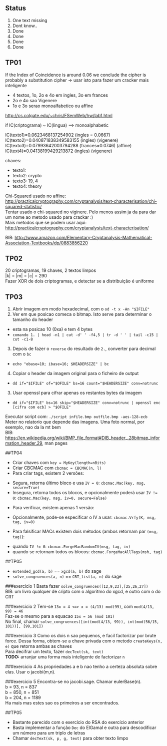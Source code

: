## Status
1. One text missing
2. Dont know..
3. Done
4. Done
5. Done
6. Done

## TP01
If the Index of Coincidence is around 0.06 we conclude the cipher is probably a substitution cipher
 -> usar isto para fazer um cracker mais inteligente

* 4 textos, 1o, 2o e 4o em ingles, 3o em frances
* 2o e 4o sao Vigenere
* 1o e 3o serao monoalfabetico ou affine

http://cs.colgate.edu/~chris/FSemWeb/hw/lab1.html

if IC(criptograma) ~ IC(lingua) ==> monoalphabetic

IC(texto1)=0.0623468137254902 (ingles = 0.0667)
IC(texto2)=0.040871838349583155 (ingles) (vigenere)
IC(texto3)=0.07993642003794288 (frances=0.0746) (affine)
IC(text4)=0.04138199429213872 (ingles) (vigenere)

chaves:
 - texto1:
 - texto2: crypto
 - texto3: 19, 4
 - texto4: theory

Chi-Squared usado no affine: http://practicalcryptography.com/cryptanalysis/text-characterisation/chi-squared-statistic/ <br>
Tentar usado o chi-squared no viginere. Pelo menos assim ja da para dar um nome ao metodo usado para crackar :) <br>
Mais metodos que se podem usar aqui: http://practicalcryptography.com/cryptanalysis/text-characterisation/ <br>

BIB: http://www.amazon.com/Elementary-Cryptanalysis-Mathematical-Association-Textbooks/dp/0883856220

## TP02
20 criptogramas, 19 chaves, 2 textos limpos<br>
|k| = |m| = |c| = 290<br>
Fazer XOR de dois criptogramas, e detectar se a distribuição é uniforme

## TP03
1. Abrir imagem em modo hexadecimal, com o `od -t x -An "$IFILE"`
2. Ver em que posicao comeca o bitmap. Isto serve para determinar o tamanho do header
 * esta na posicao 10 (0xa) e tem 4 bytes
 * `comando 1. | head -n1 | cut -d' ' -f4,5 | tr -d ' ' | tail -c15 | cut -c1-8`
3. Depois de fazer o `reverse` do resultado de `2.`, converter para decimal com o `bc`
 * `echo "obase=10; ibase=16; $HEADERSIZE" | bc`
4. Copiar o header da imagem original para o ficheiro de output
 * `dd if="$IFILE" of="$OFILE" bs=16 count="$HEADERSIZE" conv=notrunc`
3. Usar openssl para cifrar apenas os restantes bytes da imagem
 * `dd if="$IFILE" bs=16 skip="$HEADERSIZE" conv=notrunc | openssl enc [cifra com ecb] > "$OFILE"`

Executar script com: `./script infile.bmp outfile.bmp -aes-128-ecb`<br>
Meter no relatorio que depende das imagens. Uma foto normal, por exemplo, nao da la mt bem <br>
BIB: https://en.wikipedia.org/wiki/BMP_file_format#DIB_header_.28bitmap_information_header.29, man pages

##TP04
- Criar chaves com `key = MyKey(length=nBits)`
- Criar CBCMAC com `cbcmac = CBCMAC(n, l)`
- Para criar tags, existem 2 versões:
 * Segura, retorna último bloco e usa `IV = 0`: `cbcmac.Mac(key, msg, secure=True)`
 * Insegura, retorna todos os blocos, e opcionalmente poderá usar `IV != 0`: `cbcmac.Mac(key, msg, iv=0, secure=False)`
- Para verificar, existem apenas 1 versão:
 * Opcionalmente, pode-se especificar o IV a usar: `cbcmac.Vrfy(K, msg, tag, iv=0)`
- Para falsificar MACs existem dois métodos (ambos retornam par `(msg, tag)`):
 * quando `IV != 0`: `cbcmac.ForgeMacRandomIV(msg, tag, iv)`
 * quando se retornam todos os blocos: `cbcmac.ForgeMacAllTags(msh, tag)`

##TP05
- `extended_gcd(a, b)` == `xgcd(a, b)` do sage
- `solve_congruences(a, n)` == `CRT_list(a, n)` do sage

###exercicio 1
Basta fazer `solve_congruences([12,9,23],[25,26,27])`<br>
BIB: um livro qualquer de cripto com o algoritmo do xgcd, e outro com o do CRT

###exercicio 2
Tem-se `13x = 4 <=> x = (4/13) mod(99)`, com `mod(4/13, 99) = 46`<br>
Faz-se o mesmo para a equacao `15x = 56 (mod 101)`<br>
No final, chamar `solve_congruences([int(mod(4/13, 99)), int(mod(56/15, 101))], [99,101])`<br>

###exercicio 3
Como os dois n sao pequenos, e facil factorizar por brute force. Dessa forma, obtem-se a chave privada com o metodo `createKeys(n, e)` que retorna ambas as chaves<br>
Para decifrar um texto, fazer `decText(sk, text)`<br>
<b>TODO:</b> arranjar uma forma mais inteligente de factorizar `n`

###exercicio 4
As propriedades a e b nao tenho a certeza absoluta sobre elas. Usar o jacobi(m,n).

###exercicio 5
Encontra-se no jacobi.sage. Chamar eulerBase(n).<br>
b = 93, n = 837<br>
b = 850, n = 851<br>
b = 204, n = 1189<br>
Ha mais mas estes sao os primeiros a ser encontrados.

##TP05
- Bastante parecido com o exercício do RSA do exercício anterior
- Basta implementar a função `Dec` do ElGamal e outra para descodificar um número para um triplo de letras
- Chamar `decText(sk, p, g, text)` para obter texto limpo
